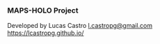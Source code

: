 ### MAPS-HOLO Project ###

Developed by Lucas Castro
		l.castropg@gmail.com 
		https://lcastropg.github.io/
